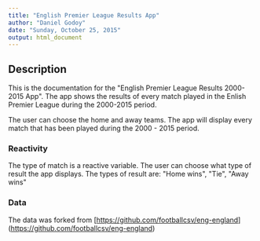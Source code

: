 ```yaml
---
title: "English Premier League Results App"
author: "Daniel Godoy"
date: "Sunday, October 25, 2015"
output: html_document
---
```



## Description

This is the documentation for the "English Premier League Results 2000-2015 App". The app shows the results of every match played in the Enlish Premier League during the 2000-2015 period.

The user can choose the home and away teams. The app will display every match that has been played during the 2000 - 2015 period. 

### Reactivity

The type of match is a reactive variable. The user can choose what type of result
the app displays. The types of result are: "Home wins", "Tie", "Away wins"

### Data

The data was forked from [https://github.com/footballcsv/eng-england] (https://github.com/footballcsv/eng-england)